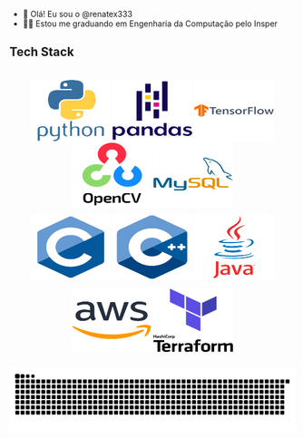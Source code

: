 <!--- 
![Renato-Gris](src/gris.gif)
<img src="src/cyberpunk.gif" width="100%"/>
--->
- 👋 Olá! Eu sou o @renatex333
- 👨‍🎓 Estou me graduando em Engenharia da Computação pelo Insper

##

## Tech Stack

<!---
Referência para os ícones: https://github.com/devicons/devicon/tree/master/icons
--->


<div align="center">
  <br>
  <img align="center" alt="Renato-Python" height="112" width="140" src="https://raw.githubusercontent.com/devicons/devicon/master/icons/python/python-original-wordmark.svg">
  <img align="center" alt="Renato-Pandas" height="112" width="140" src="https://raw.githubusercontent.com/devicons/devicon/master/icons/pandas/pandas-original-wordmark.svg">
  <img align="center" alt="Renato-TensorFlow" height="112" width="140" src="https://raw.githubusercontent.com/devicons/devicon/master/icons/tensorflow/tensorflow-original-wordmark.svg">
  <img align="center" alt="Renato-OpenCV" height="112" width="140" src="https://raw.githubusercontent.com/devicons/devicon/master/icons/opencv/opencv-original-wordmark.svg">
  <img align="center" alt="Renato-MySQL" height="112" width="140" src="https://raw.githubusercontent.com/devicons/devicon/master/icons/mysql/mysql-original-wordmark.svg">
  <br><br>
  <img align="center" alt="Renato-C" height="112" width="140" src="https://raw.githubusercontent.com/devicons/devicon/master/icons/c/c-original.svg">
  <img align="center" alt="Renato-CPP" height="112" width="140" src="https://raw.githubusercontent.com/devicons/devicon/master/icons/cplusplus/cplusplus-original.svg">
  <img align="center" alt="Renato-Java" height="112" width="140" src="https://raw.githubusercontent.com/devicons/devicon/master/icons/java/java-original-wordmark.svg">
  <br><br>
  <img align="center" alt="Renato-AWS" height="112" width="140" src="https://raw.githubusercontent.com/devicons/devicon/master/icons/amazonwebservices/amazonwebservices-original-wordmark.svg">
  <img align="center" alt="Renato-Terraform" height="112" width="140" src="https://raw.githubusercontent.com/devicons/devicon/master/icons/terraform/terraform-original-wordmark.svg">
  <br>

<!--   <img align="center" alt="Renato-" height="112" width="140" src="">   -->

</div>
    
##

![Snake animation](https://github.com/renatex333/renatex333/blob/output/github-contribution-grid-snake.svg)
